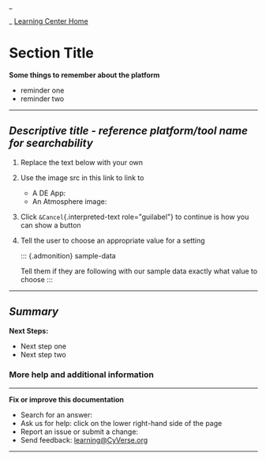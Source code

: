 \_

\_ [Learning Center Home](http://learning.cyverse.org/)

Section Title
=============

**Some things to remember about the platform**

-   reminder one
-   reminder two

------------------------------------------------------------------------

*Descriptive title - reference platform/tool name for searchability*
--------------------------------------------------------------------

1.  Replace the text below with your own
2.  Use the image src in this link to link to
    -   A DE App:
    -   An Atmosphere image:
3.  Click `&Cancel`{.interpreted-text role="guilabel"} to continue is
    how you can show a button
4.  Tell the user to choose an appropriate value for a setting

    ::: {.admonition}
    sample-data

    Tell them if they are following with our sample data exactly what
    value to choose
    :::

------------------------------------------------------------------------

*Summary*
---------

**Next Steps:**

-   Next step one
-   Next step two

### More help and additional information

------------------------------------------------------------------------

**Fix or improve this documentation**

-   Search for an answer:
-   Ask us for help: click on the lower right-hand side of the page
-   Report an issue or submit a change:
-   Send feedback: [learning\@CyVerse.org](learning@CyVerse.org)

------------------------------------------------------------------------



